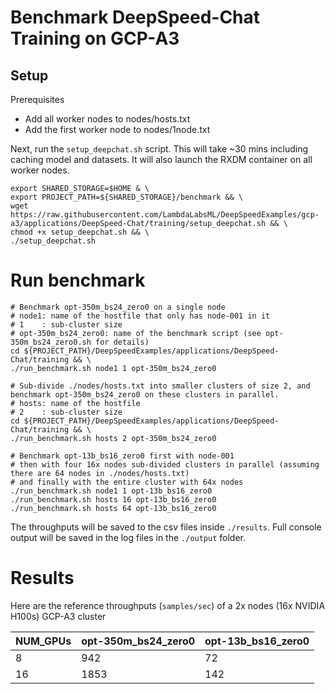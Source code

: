 # Benchmark DeepSpeed-Chat Training on GCP-A3

## Setup
Prerequisites
* Add all worker nodes to nodes/hosts.txt
* Add the first worker node to nodes/1node.txt

Next, run the `setup_deepchat.sh` script. This will take ~30 mins including caching model and datasets. It will also launch the RXDM container on all worker nodes.

```
export SHARED_STORAGE=$HOME & \
export PROJECT_PATH=${SHARED_STORAGE}/benchmark && \
wget https://raw.githubusercontent.com/LambdaLabsML/DeepSpeedExamples/gcp-a3/applications/DeepSpeed-Chat/training/setup_deepchat.sh && \
chmod +x setup_deepchat.sh && \
./setup_deepchat.sh
```

# Run benchmark
```
# Benchmark opt-350m_bs24_zero0 on a single node 
# node1: name of the hostfile that only has node-001 in it
# 1    : sub-cluster size
# opt-350m_bs24_zero0: name of the benchmark script (see opt-350m_bs24_zero0.sh for details)
cd ${PROJECT_PATH}/DeepSpeedExamples/applications/DeepSpeed-Chat/training && \
./run_benchmark.sh node1 1 opt-350m_bs24_zero0

# Sub-divide ./nodes/hosts.txt into smaller clusters of size 2, and benchmark opt-350m_bs24_zero0 on these clusters in parallel.
# hosts: name of the hostfile
# 2    : sub-cluster size
cd ${PROJECT_PATH}/DeepSpeedExamples/applications/DeepSpeed-Chat/training && \
./run_benchmark.sh hosts 2 opt-350m_bs24_zero0

# Benchmark opt-13b_bs16_zero0 first with node-001
# then with four 16x nodes sub-divided clusters in parallel (assuming there are 64 nodes in ./nodes/hosts.txt)
# and finally with the entire cluster with 64x nodes
./run_benchmark.sh node1 1 opt-13b_bs16_zero0
./run_benchmark.sh hosts 16 opt-13b_bs16_zero0
./run_benchmark.sh hosts 64 opt-13b_bs16_zero0
```

The throughputs will be saved to the csv files inside `./results`. Full console output will be saved in the log files in the `./output` folder.


# Results
Here are the reference throughputs (`samples/sec`) of a 2x nodes (16x NVIDIA H100s) GCP-A3 cluster

| NUM_GPUs | opt-350m_bs24_zero0 | opt-13b_bs16_zero0 |
|----------|---------------------|--------------------|
| 8        |      942        |       72      |
| 16       |     1853       |      142       |
